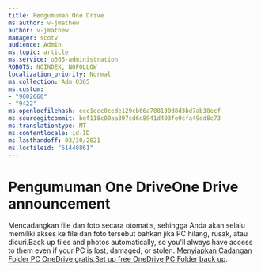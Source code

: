 ```yaml
---
title: Pengumuman One Drive
ms.author: v-jmathew
author: v-jmathew
manager: scotv
audience: Admin
ms.topic: article
ms.service: o365-administration
ROBOTS: NOINDEX, NOFOLLOW
localization_priority: Normal
ms.collection: Adm_O365
ms.custom:
- "9002660"
- "9422"
ms.openlocfilehash: ecc1ecc0cede129cb66a788130d8d3bd7ab38ecf
ms.sourcegitcommit: bef118c00aa397cd6d8941d403fe9cfa49dd8c73
ms.translationtype: MT
ms.contentlocale: id-ID
ms.lasthandoff: 03/30/2021
ms.locfileid: "51440861"
---
```

# <a name="one-drive-announcement"></a><span data-ttu-id="ca01b-102">Pengumuman One Drive</span><span class="sxs-lookup"><span data-stu-id="ca01b-102">One Drive announcement</span></span>

<span data-ttu-id="ca01b-103">Mencadangkan file dan foto secara otomatis, sehingga Anda akan selalu memiliki akses ke file dan foto tersebut bahkan jika PC hilang, rusak, atau dicuri.</span><span class="sxs-lookup"><span data-stu-id="ca01b-103">Back up files and photos automatically, so you'll always have access to them even if your PC is lost, damaged, or stolen.</span></span> <span data-ttu-id="ca01b-104">[Menyiapkan Cadangan Folder PC OneDrive gratis.](https://www.microsoft.com/microsoft-365/onedrive/pc-cloud-backup)</span><span class="sxs-lookup"><span data-stu-id="ca01b-104">[Set up free OneDrive PC Folder back up](https://www.microsoft.com/microsoft-365/onedrive/pc-cloud-backup).</span></span>
